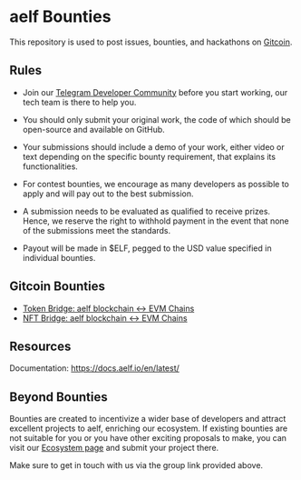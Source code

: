 # aelf Bounties


This repository is used to post issues, bounties, and hackathons on [Gitcoin](https://gitcoin.co/aelfproject).


## Rules

- Join our [Telegram Developer Community](https://t.me/aelfdeveloper) before you start working, our tech team is there to help you.

- You should only submit your original work, the code of which should be open-source and available on GitHub.

- Your submissions should include a demo of your work, either video or text depending on the specific bounty requirement, that explains its functionalities.

- For contest bounties, we encourage as many developers as possible to apply and will pay out to the best submission.

- A submission needs to be evaluated as qualified to receive prizes. Hence, we reserve the right to withhold payment in the event that none of the submissions meet the standards.

- Payout will be made in $ELF, pegged to the USD value specified in individual bounties.



## Gitcoin Bounties

- [Token Bridge: aelf blockchain <-> EVM Chains](https://gitcoin.co/aelfproject/people)
- [NFT Bridge: aelf blockchain <-> EVM Chains](https://gitcoin.co/aelfproject/people)

## Resources

Documentation: https://docs.aelf.io/en/latest/

## Beyond Bounties

Bounties are created to incentivize a wider base of developers and attract excellent projects to aelf, enriching our ecosystem.
If existing bounties are not suitable for you or you have other exciting proposals to make, you can visit our [Ecosystem page](https://aelf.com/ecosystem.html) and submit your project there. 

Make sure to get in touch with us via the group link provided above.

